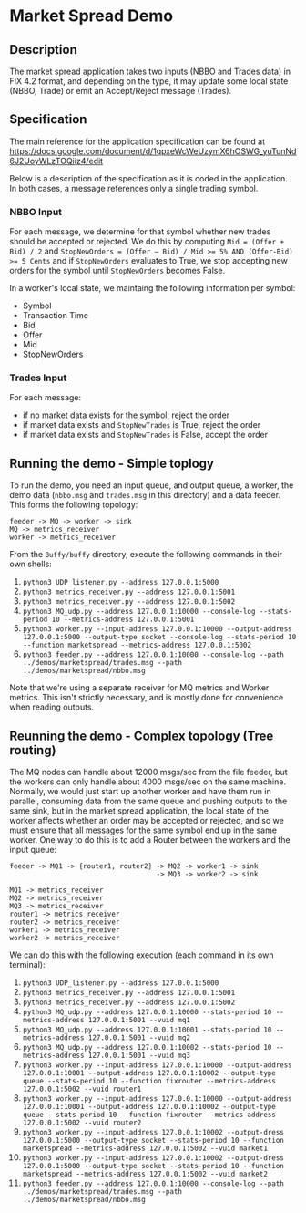 # Market Spread Demo

## Description

The market spread application takes two inputs (NBBO and Trades data) in 
FIX 4.2 format, and depending on the type, it may update some local state 
(NBBO, Trade) or emit an Accept/Reject message (Trades).

## Specification

The main reference for the application specification can be found at
https://docs.google.com/document/d/1qpxeWcWeUzymX6hOSWG_yuTunNd6J2UoyWLzTOQiiz4/edit

Below is a description of the specification as it is coded in the application.
In both cases, a message references only a single trading symbol.

### NBBO Input

For each message,
we determine for that symbol whether new trades should be accepted or
rejected. We do this by computing `Mid = (Offer + Bid) / 2` and
`StopNewOrders = (Offer – Bid) / Mid >= 5% AND (Offer-Bid) >= 5 Cents`
and if `StopNewOrders` evaluates to True, we stop accepting new orders for the
symbol until `StopNewOrders` becomes False.

In a worker's local state, we maintaing the following information per symbol:
- Symbol
- Transaction Time
- Bid
- Offer
- Mid
- StopNewOrders


### Trades Input

For each message:
- if no market data exists for the symbol, reject the order
- if market data exists and `StopNewTrades` is True, reject the order
- if market data exists and `StopNewTrades` is False, accept the order

## Running the demo - Simple toplogy

To run the demo, you need an input queue, and output queue, a worker, 
the demo data (`nbbo.msg` and `trades.msg` in this directory) and a data
feeder.
This forms the following topology:

    feeder -> MQ -> worker -> sink
    MQ -> metrics_receiver
    worker -> metrics_receiver

From the `Buffy/buffy` directory, execute the following commands in their own
shells:

1. `python3 UDP_listener.py --address 127.0.0.1:5000`
1. `python3 metrics_receiver.py --address 127.0.0.1:5001`
1. `python3 metrics_receiver.py --address 127.0.0.1:5002`
1. `python3 MQ_udp.py --address 127.0.0.1:10000 --console-log --stats-period 10 --metrics-address 127.0.0.1:5001`
1. `python3 worker.py --input-address 127.0.0.1:10000 --output-address 127.0.0.1:5000 --output-type socket --console-log --stats-period 10 --function marketspread --metrics-address 127.0.0.1:5002`
1. `python3 feeder.py --address 127.0.0.1:10000 --console-log --path ../demos/marketspread/trades.msg --path ../demos/marketspread/nbbo.msg`

Note that we're using a separate receiver for MQ metrics and Worker metrics.
This isn't strictly necessary, and is mostly done for convenience when reading outputs.

## Reunning the demo - Complex topology (Tree routing)

The MQ nodes can handle about 12000 msgs/sec from the file feeder, but the 
workers can only handle about 4000 msgs/sec on the same machine. Normally,
we would just start up another worker and have them run in parallel,
consuming data from the same queue and pushing outputs to the same sink,
but in the market spread application, the local state of the worker affects
whether an order may be accepted or rejected, and so we must ensure that
all messages for the same symbol end up in the same worker.
One way to do this is to add a Router between the workers and the input queue:

    feeder -> MQ1 -> {router1, router2} -> MQ2 -> worker1 -> sink
                                        -> MQ3 -> worker2 -> sink

    MQ1 -> metrics_receiver
    MQ2 -> metrics_receiver
    MQ3 -> metrics_receiver
    router1 -> metrics_receiver
    router2 -> metrics_receiver
    worker1 -> metrics_receiver
    worker2 -> metrics_receiver

We can do this with the following execution (each command in its own terminal):

1. `python3 UDP_listener.py --address 127.0.0.1:5000`
1. `python3 metrics_receiver.py --address 127.0.0.1:5001`
1. `python3 metrics_receiver.py --address 127.0.0.1:5002`
1. `python3 MQ_udp.py --address 127.0.0.1:10000 --stats-period 10 --metrics-address 127.0.0.1:5001 --vuid mq1`
1. `python3 MQ_udp.py --address 127.0.0.1:10001 --stats-period 10 --metrics-address 127.0.0.1:5001 --vuid mq2`
1. `python3 MQ_udp.py --address 127.0.0.1:10002 --stats-period 10 --metrics-address 127.0.0.1:5001 --vuid mq3`
1. `python3 worker.py --input-address 127.0.0.1:10000 --output-address 127.0.0.1:10001 --output-address 127.0.0.1:10002 --output-type queue --stats-period 10 --function fixrouter --metrics-address 127.0.0.1:5002 --vuid router1`
1. `python3 worker.py --input-address 127.0.0.1:10000 --output-address 127.0.0.1:10001 --output-address 127.0.0.1:10002 --output-type queue --stats-period 10 --function fixrouter --metrics-address 127.0.0.1:5002 --vuid router2`
1. `python3 worker.py --input-address 127.0.0.1:10002 --output-dress 127.0.0.1:5000 --output-type socket --stats-period 10 --function marketspread --metrics-address 127.0.0.1:5002 --vuid market1` 
1. `python3 worker.py --input-address 127.0.0.1:10002 --output-dress 127.0.0.1:5000 --output-type socket --stats-period 10 --function marketspread --metrics-address 127.0.0.1:5002 --vuid market2` 
1. `python3 feeder.py --address 127.0.0.1:10000 --console-log --path ../demos/marketspread/trades.msg --path ../demos/marketspread/nbbo.msg`
